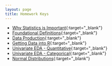 ```yaml
---
layout: page
title: Homework Keys
---
```


* [Why Statistics is Important](Why_Stats_Is_Important_noPrint.pdf){:target="_blank"}
* [Foundational Definitions](Foundational_Definitions_noPrint.pdf){:target="_blank"}
* [Data Production](Data_Production_noPrint.pdf){:target="_blank"}
* [Getting Data into R](Getting_Data_Into_R_noPrint.pdf){:target="_blank"}
* [Univariate EDA - Quantitative](UnivEDA_Quant_noPrint.pdf){:target="_blank"}
* [Univariate EDA - Categorical](UnivEDA_Cat_noPrint.pdf){:target="_blank"}
* [Normal Distributions](Normal_Distributions_noPrint.pdf){:target="_blank"}

<!--

* [Bivariate EDA - Quantitative](BivEDA_Quant_noPrint.pdf){:target="_blank"}
* [Bivariate EDA - Categorical](BivEDA_Cat_noPrint.pdf){:target="_blank"}
* [Linear Regression](Linear_Regression_noPrint.pdf){:target="_blank"}
* [Probability Introduction](Probability_Introduction_noPrint.pdf){:target="_blank"}
* [Sampling Distributions](Sampling_Distributions_noPrint.pdf){:target="_blank"}
* [1-Sample Z-Test](1_Sample_Z_noPrint.pdf){:target="_blank"}
* [1-Sample t-Test](1_Sample_t_noPrint.pdf){:target="_blank"}
* [2-Sample t-Test](2_Sample_t_noPrint.pdf){:target="_blank"}
* [Chi_Square Test](Chi_Square_noPrint.pdf){:target="_blank"}
* [Goodness-of-Fit Test](Goodness_of_Fit_Test_noPrint.pdf){:target="_blank"}

-->


